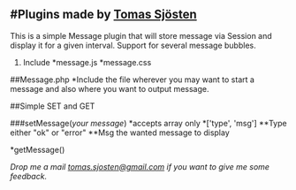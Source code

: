 #Plugins made by [Tomas Sjösten](http://tomassjosten.se)
-----------------------------

This is a simple Message plugin that will store message via Session and display it for a given interval.
Support for several message bubbles.

1. Include
  *message.js
  *message.css

##Message.php
*Include the file wherever you may want to start a message and also where you want to output message.

##Simple SET and GET


###setMessage(_your message_)
*accepts array only
*['type', 'msg']
**Type either "ok" or "error"
**Msg the wanted message to display

*getMessage()

*Drop me a mail tomas.sjosten@gmail.com if you want to give me some feedback.*